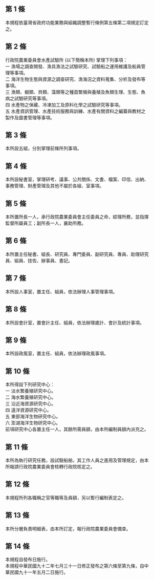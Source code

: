 第 1 條
-------
本規程依臺灣省政府功能業務與組織調整暫行條例第五條第二項規定訂定  
之。

第 2 條
-------
行政院農業委員會水產試驗所 (以下簡稱本所) 掌理下列事項：  
一  漁場之調查開發、漁具漁法之試驗研究、試驗船之運用維護及船員管  
    理等事項。  
二  海洋生物生態與資源之調查研究、漁海況之資料蒐集、分析及發布等  
    事項。  
三  漁類、蝦類、貝類、藻類等之種苗繁殖與養殖及魚類生理、生態、魚  
    病之試驗研究等事項。  
四  水產物之保藏、冷凍加工及原料化學之試驗研究等事項。  
五  水產資訊管理、水產技術服務與訓練、水產有關資料之編纂與教材之  
    製作及圖書管理等事項。

第 3 條
-------
本所設五組，分別掌理前條所列事項。

第 4 條
-------
本所設秘書室，掌理研考、議事、公共關係、文書、檔案、印信、出納、  
事務管理、財產管理及其他不屬於各組、室事項。

第 5 條
-------
本所置所長一人，承行政院農業委員會主任委員之命，綜理所務，並指揮  
監督所屬員工；副所長一人，襄助所務。

第 6 條
-------
本所置主任秘書、組長、研究員、專門委員、副研究員、專員、助理研究  
員、組員、技佐、辦事員、書記。

第 7 條
-------
本所設人事室，置主任、組員，依法辦理人事管理事項。

第 8 條
-------
本所設會計室，置會計主任、組員，依法辦理歲計、會計及統計事項。

第 9 條
-------
本所設政風室，置主任、組員，依法辦理政風事項。

第 10 條
--------
本所得設下列研究中心：  
一  淡水繁養殖研究中心。  
二  海水繁養殖研究中心。  
三  沿近海資源研究中心。  
四  遠洋資源研究中心。  
五  東部海洋生物研究中心。  
六  澎湖海洋生物研究中心。  
前項研究中心各置主任一人，其餘所需員額，由本所編制員額內派充之。

第 11 條
--------
本所為執行研究任務，設試驗船舶，其工作人員之進用及管理規定，由本  
所報請行政院農業委員會核轉行政院核定之。

第 12 條
--------
本規程所列各職稱之官等職等及員額，另以暫行編制表定之。

第 13 條
--------
本所分層負責明細表，由本所訂定，報行政院農業委員會備查。

第 14 條
--------
本規程自發布日施行。                                              
本規程中華民國九十二年七月三十一日修正發布之第六條至第九條，自中  
華民國九十一年五月二日施行。

